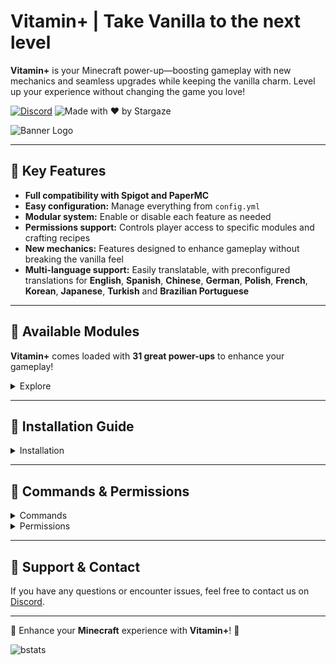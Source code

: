 # Vitamin+ | Take Vanilla to the next level

**Vitamin+** is your Minecraft power-up—boosting gameplay with new mechanics and seamless upgrades while keeping the vanilla charm. Level up your experience without changing the game you love!

[![Discord](https://img.shields.io/discord/1079917552588816484?label=Discord&logo=discord&logoColor=white&color=FFA500&style=for-the-badge)](https://erosmari.com/discord)  ![Made with ❤️ by Stargaze](https://img.shields.io/badge/Made%20with-%E2%9D%A4%EF%B8%8F%20by%20stargaze-FFA500?style=for-the-badge)

![Banner Logo](https://cdn.modrinth.com/data/wKw0THQX/images/2a588e8eda6a2dba50af9305e97d5f60679817b6.png)

---

## 🍊 Key Features

- **Full compatibility with Spigot and PaperMC**
- **Easy configuration:** Manage everything from `config.yml`
- **Modular system:** Enable or disable each feature as needed
- **Permissions support:** Controls player access to specific modules and crafting recipes
- **New mechanics:** Features designed to enhance gameplay without breaking the vanilla feel
- **Multi-language support:** Easily translatable, with preconfigured translations for **English**, **Spanish**, **Chinese**, **German**, **Polish**, **French**, **Korean**, **Japanese**, **Turkish** and **Brazilian Portuguese**

---

## 💊 Available Modules

**Vitamin+** comes loaded with **31 great power-ups** to enhance your gameplay!

<details>
  <summary>Explore</summary>

- **Armor Trim:** The armor trim gives special effects depending on the material, some effects are stackable. (Triggered with `Shift` or Passive effects)
  <details>
    <summary>Materials</summary>

  - **Copper**: Grants *Haste* for **15 seconds** when sneaking is initiated, with a **60-second cooldown**. **Stackable**.
  - **Iron**: Attracts items with a magnet effect within a radius of **1.0 blocks per piece**. **Stackable**.
  - **Redstone**: Gives *Speed* for **5 seconds** when sneaking is initiated, with an increase of **0.05 per piece**. **Stackable**.
  - **Emerald**: Applies *Hero of the Village* when opening merchant inventories (up to **5 stacks**). **Stackable**.
  - **Netherite**: Provides *Fire Resistance* for **10 seconds** with a **30-second cooldown** and *Knockback Resistance*. **Stackable**.
  - **Lapis**: Boosts XP gain by **10% per piece** and may refund between **5% and 15% of XP** when enchanting. **Stackable**.
  - **Quartz**: Grants *Night Vision* while sneaking (requires staying crouched). **Not stackable**.
  - **Diamond**: Increases armor effectiveness by **8% per piece**. **Stackable**.
  - **Amethyst**: Grants *Regeneration* to self and nearby players for **8 seconds** when damaged, with a **15-second cooldown** and a radius of **5.0 blocks**. **Stackable**.
  - **Gold**: Prevents Piglins from attacking unless provoked. **Not stackable** (only one piece needed).
  </details>
- **Auto Tool:** Automatically switches to the best tool when breaking blocks or attacking entities.
- **Bone Meal Expansion:** Use bone meal on crops that are not normally affected by it.
- **Carry On:** Use `Shift + Right-Click (empty hand)` to carry entities and chests. Respects regions protected with [WorldGuard](https://dev.bukkit.org/projects/worldguard), [Lands](https://www.spigotmc.org/resources/lands-⭕-land-claim-plugin-✅-grief-prevention-protection-gui-management-nations-wars-1-21-support.53313/) or [GriefPrevention](https://www.spigotmc.org/resources/griefprevention.1884/) to work with members only, also respects `Lootin Chests` if [Lootin](https://www.spigotmc.org/resources/lootin-1-16-1-21-5-no-more-already-looted-chests.90453/) is in the server (can be disabled).
- **Crop Protection:** Prevents crops from being trampled by players.
- **Death Chest:** Automatically creates a chest with your items when you die if it finds a safe location (configurable).
- **Death Map:** It gives you a map with the location of your death on respawn (configurable).
- **Elevator:** Create a teleporting elevator for vertical movement.
- **Elytra Armor:** Elytra provides protection similar to Netherite chestplates (configurable).
- **Enchants Back:** Recover enchantments when disenchanting using empty books in your inventory (configurable). It can also return the [AdvancedEnchantments](https://www.spigotmc.org/resources/1-17-1-21-5-⭕-advancedenchantments-⭐-500-custom-enchants-⭐create-custom-enchantments-✅.43058/) enchantments.
- **Fire Aspect On Tools:** You can use an anvil to apply `Fire Aspect I/II` to tools. It auto-smelts drops when breaking blocks. `Level I` has a 40% chance, while `Level II` has a 100% chance.
- **Invisible Item Frames:** Toggle the visibility of item frames with `Shift + Right-Click (empty hand)`.
- **Leaf Decay:** Leaves disappear faster when cutting down trees (configurable).
- **Oxygen Bottle:** Using an empty bottle in the water gives you some oxygen to breathe (configurable).
- **Pet Protection:** Prevents pets from being accidentally damaged by their owners.
- **Player XP to Books:** Convert your XP into books by `Shift + Right-Clicking` with an empty book.
- **Repair Tools:** Repairs gold, iron and diamond tools and weapons using nuggets, ingots or diamonds in the player's 2x2 inventory crafting grid.
- **Seed Replanter:** Harvest and replant crops with a `Right-Click`.
- **Replayable Vault:** Reuse Trial Vaults after a cooldown period, with a maximum number of uses.
- **Silk Spawners:** Obtain spawners when mining them with `Silk Touch`.
- **Sponge with Lava:** Sponges can now absorb lava.
- **Totem from Inventory:** The Totem of Undying works from anywhere in your inventory.
- **Void Totem:** The Totem of Undying activates when falling into the void.
- **TP to Bed with Compass:** Use a compass with `Right-click` to teleport to your spawn point (configurable).
- **Unlock All Recipes:** Unlock all crafting recipes upon joining the server.
- **Tree Vein Miner:** Chop down entire trees when using `Efficiency V` tools. Hold `Shift` to chop trees one block at a time.
- **Vein Miner:** Mine connected ores in a vein using `Efficiency V` tools. Hold `Shift` to mine ores one block at a time.
- **Villager Follow Emeralds:** Villagers follow players holding emeralds or dropped in the ground.
- **Wall Jump:** Use `Shift` to propel yourself or slide off walls (configurable).
- **Weather Effects:** Rain causes crops to grow faster and sunshine allows mobs to have more babies.
- **Custom Recipes:** Adds new crafting recipes for items that are not normally craftable.
  - [Recipes](https://imgur.com/a/3tePcrc) (You can enable/disable specific recipes using the permissions)

</details>

---

## 📌 Installation Guide

<details><summary>Installation</summary>

## **Prerequisites**
Before installing Vitamin+, make sure your server meets the following requirements:

- **Minecraft Server:** PaperMC **1.21 or higher** (recommended **1.21.4**, the latest stable version).
- **Java:** Version **21 or higher**.

---

## **Step 1: Download the Plugin**
Download the latest version of **Vitamin+** from [Modrinth](https://modrinth.com/plugin/vitamin) and ensure you obtain a valid `.jar` file.

---

## **Step 2: Installation**
1. **Upload the file** `Vitamin.jar` to the `plugins/` folder of your PaperMC server.
2. **Restart the server** to automatically generate the configuration files.
3. **Verify installation** by checking the console. If the installation was successful, you will see a message indicating that the plugin has been loaded correctly.

---

## **Step 3: Initial Configuration**
1. **Navigate to the configuration folder:** `plugins/Vitamin/`
2. **Edit `config.yml`** to adjust settings as you like.
3. **Restart** the server or **reload** the plugin.

---

## 🔌 Plugin Integrations for Carry On Module

Respects *[WorldGuard](https://dev.bukkit.org/projects/worldguard)*, *[Lands](https://www.spigotmc.org/resources/lands-⭕-land-claim-plugin-✅-grief-prevention-protection-gui-management-nations-wars-1-21-support.53313/)*, *[GriefPrevention](https://modrinth.com/plugin/griefprevention)* and *[Lootin](https://www.spigotmc.org/resources/lootin-1-16-1-21-5-no-more-already-looted-chests.90453/)* protections.

**WorldGuard Integration:**
- Implemented two custom flags: `vitamin-carryon-container` and `vitamin-carryon-entity`.
- These flags are set to `DENY` by default. To enable Carry On features in WorldGuard regions:
  - **For protected regions:** Set the corresponding flag to `ALLOW` and ensure the user is a member of the region.
  - **For the `__global__` region:** Set the flag to `ALLOW`; no membership is required.

---

## **Step 4: Troubleshooting**
- **The plugin does not load:** It is recommended to use **PaperMC 1.21.4**, the latest stable version. Also, ensure you are using Java 21 or higher.

---

## **Support & Contact**
If you encounter issues or have questions, contact support on **[Discord](https://erosmari.com/discord)** or refer to the official plugin documentation.

</details>

---

## 🔐 Commands & Permissions

<details>
  <summary>Commands</summary>

**Vitamin+** also provides a variety of aliases for each command `/vitamin`, `/vita`, and `/vi`.

- `/vitamin module <module> <enable/disable>` - Enables or disables a specific module globally.
- `/vitamin pmodule <module> <enable/disable>` - Enables or disables a specific module individually if enabled globally and has permissions.
- `/vitamin reload` - Reloads the plugin configuration.

</details>

<details>
  <summary>Permissions</summary>

- `vitamin.use` - Allows the use of Vitamin+ commands.
- `vitamin.module` - Grants permission to modify module states.
- `vitamin.pmodule` - Grants permission to modify individual module states if they are enabled globally and have permissions to use them.
- `vitamin.reload` - Allows reloading the plugin configuration.

---

- `vitamin.module.*` - Grants permission to use all modules.
- `vitamin.module.armor_trim` - Allows the use of the Armor Trim module.
- `vitamin.module.auto_tool` - Allows the use of the Auto Tool module.
- `vitamin.module.bone_meal_expansion` - Allows the use of the Bone Meal Expansion module.
- `vitamin.module.carry_on` - Allows the use of the Carry On module.
- `vitamin.module.carry_on.container.<container_type>` - Allows the pickup of specific container types with the Carry On module. Replace `<container_type>` with the type of container (e.g., `chest`, `furnace`, etc.).
- `vitamin.module.carry_on.entity` - Allows the pickup of entities with the Carry On module.
- `vitamin.module.carry_on.stacking_bypass` - Allows the pickup of containers nested inside other containers with the Carry On module.
- `vitamin.module.crop_protection` - Allows the use of the Crop Protection module.
- `vitamin.module.death_chest` - Allows the use of the Death Chest module.
- `vitamin.module.death_map` - Allows the use of the Death Map module.
- `vitamin.module.elevator` - Allows the use of the Elevator module.
- `vitamin.module.elytra_armor` - Allows the use of the Elytra Armor module.
- `vitamin.module.enchants_back` - Allows the use of the Enchants Back module.
- `vitamin.module.fire_aspect_tools` - Allows the use of the Fire Aspect On Tools module.
- `vitamin.module.invisible_item_frames` - Allows the use of the Invisible Item Frames module.
- `vitamin.module.leaf_decay` - Allows the use of the Leaf Decay module.
- `vitamin.module.oxygen_bottle` - Allows the use of the Oxygen Bottle module.
- `vitamin.module.pet_protection` - Allows the use of the Pet Protection module.
- `vitamin.module.xp_books` - Allows the use of the Player XP to Books module.
- `vitamin.module.repair` - Allows the use of the Repair Tools module.
- `vitamin.module.seed_replanter` - Allows the use of the Seed Replanter module.
- `vitamin.module.replayable_vault` - Allows the use of the Replayable Vault module.
- `vitamin.module.silk_spawners` - Allows the use of the Silk Spawners module.
- `vitamin.module.sponge_with_lava` - Allows the use of the Sponge with Lava module.
- `vitamin.module.totem_from_inventory` - Allows the use of the Totem from Inventory module.
- `vitamin.module.void_totem` - Allows the use of the Void Totem module.
- `vitamin.module.tp_compass` - Allows the use of the TP to Bed with Compass module.
- `vitamin.module.unlock_all_recipes` - Allows the use of the Unlock All Recipes module.
- `vitamin.module.tree_vein_miner` - Allows the use of the Tree Vein Miner module.
- `vitamin.module.vein_miner` - Allows the use of the Vein Miner module.
- `vitamin.module.villager_follow_emeralds` - Allows the use of the Villager Follow Emeralds module.
- `vitamin.module.wall_jump` - Allows the use of the Wall Jump module.
- `vitamin.module.weather_effects` - Allows the use of the Weather Effects module.

---

- `vitamin.craft.*` - Grants permission to use all custom recipes.
- `vitamin.craft.obsidian` - Allows the use of the Obsidian recipe.
- `vitamin.craft.nether_star` - Allows the use of the Nether Star recipe.
- `vitamin.craft.elytra` - Allows the use of the Elytra recipe.
- `vitamin.craft.enchanted_golden_apple` - Allows the use of the Enchanted Golden Apple recipe.
- `vitamin.craft.gilded_blackstone` - Allows the use of the Gilded Blackstone recipe.
- `vitamin.craft.hearts_of_the_sea` - Allows the use of the Heart of the Sea recipe.
- `vitamin.craft.iron_horse_armor` - Allows the use of the Iron Horse Armor recipe.
- `vitamin.craft.golden_horse_armor` - Allows the use of the Golden Horse Armor recipe.
- `vitamin.craft.diamond_horse_armor` - Allows the use of the Diamond Horse Armor recipe.
- `vitamin.craft.calcite` - Allows the use of the Calcite recipe.
- `vitamin.craft.deepslate` - Allows the use of the Deepslate recipe.
- `vitamin.craft.cobbled_deepslate` - Allows the use of the Cobbled Deepslate recipe.
- `vitamin.craft.tuff` - Allows the use of the Tuff recipe.
- `vitamin.craft.dirt_path` - Allows the use of the Dirt Path recipe.
- `vitamin.craft.reinforced_deepslate` - Allows the use of the Reinforced Deepslate recipe.
- `vitamin.craft.lava_bucket` - Allows the use of the Lava Bucket recipe.
- `vitamin.craft.trident` - Allows the use of the Trident recipe.
- `vitamin.craft.totem_of_undying` - Allows the use of the Totem of Undying recipe.
- `vitamin.craft.grass_block` - Allows the use of the Grass Block recipe.
- `vitamin.craft.nametag` - Allows the use of the Name Tag recipe.
- `vitamin.craft.saddle` - Allows the use of the Saddle recipe.

</details> 

---

## 💬 Support & Contact

If you have any questions or encounter issues, feel free to contact us on [Discord](https://erosmari.com/discord).

---

💊 Enhance your **Minecraft** experience with **Vitamin+**! 💊

![bstats](https://bstats.org/signatures/bukkit/Vitamin%20-%20Vanilla%20Enhanced.svg)